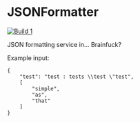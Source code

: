 # JSONFormatter

[![Build 1](https://travis-matrix-badges.herokuapp.com/repos/KrzysztofSzewczyk/JSONFormatter/branches/master/1)](https://travis-ci.org/KrzysztofSzewczyk/JSONFormatter)

JSON formatting service in... Brainfuck?

Example input:

```
{
	"test": "test : tests \\test \"test",
	[
		"simple",
		"as",
		"that"
	]
}
```


